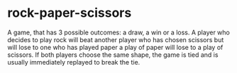 # rock-paper-scissors
A game, that has 3 possible outcomes: a draw, a win or a loss. 
A player who decides to play rock will beat another player who has chosen scissors but will lose to one who has played paper a play of paper will lose to a play of scissors. 
If both players choose the same shape, the game is tied and is usually immediately replayed to break the tie.
